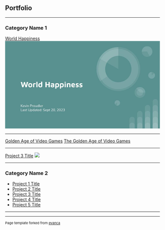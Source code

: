 ## Portfolio

---

### Category Name 1 

[World Happiness](/world_happiness_slides.md)
<img src="World Happiness.jpg?raw=true"/>

---

[Golden Age of Video Games](https://github.com/kproudler/Data-Analysis/blob/main/notebook.ipynb)
<a href="https://github.com/kproudler/Data-Analysis/blob/main/notebook.ipynb">The Golden Age of Video Games</a> 

---

[Project 3 Title](http://example.com/)
<img src="images/dummy_thumbnail.jpg?raw=true"/>

---

### Category Name 2

- [Project 1 Title](http://example.com/)
- [Project 2 Title](http://example.com/)
- [Project 3 Title](http://example.com/)
- [Project 4 Title](http://example.com/)
- [Project 5 Title](http://example.com/)

---




---
<p style="font-size:11px">Page template forked from <a href="https://github.com/evanca/quick-portfolio">evanca</a></p>
<!-- Remove above link if you don't want to attibute -->
